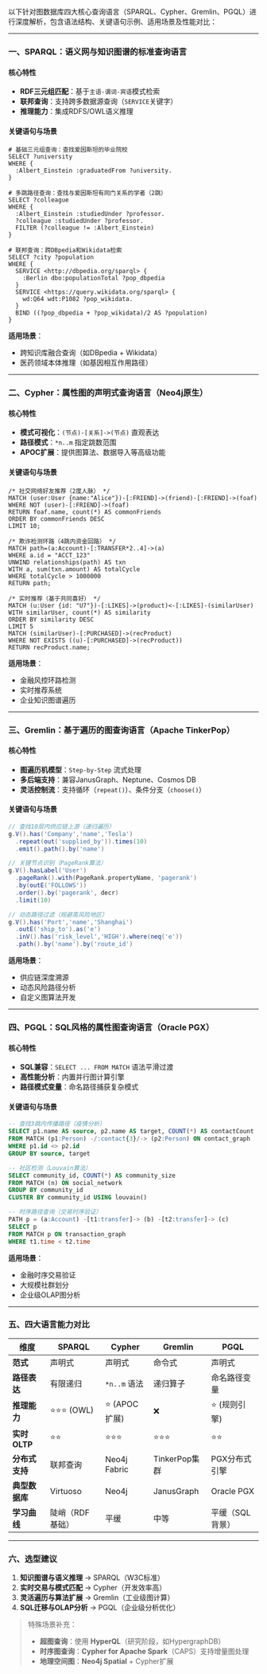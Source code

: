 以下针对图数据库四大核心查询语言（SPARQL、Cypher、Gremlin、PGQL）进行深度解析，包含语法结构、关键语句示例、适用场景及性能对比：

---

### 一、**SPARQL：语义网与知识图谱的标准查询语言**
#### 核心特性
- **RDF三元组匹配**：基于`主语-谓词-宾语`模式检索  
- **联邦查询**：支持跨多数据源查询（`SERVICE`关键字）  
- **推理能力**：集成RDFS/OWL语义推理  

#### 关键语句与场景
```sparql
# 基础三元组查询：查找爱因斯坦的毕业院校
SELECT ?university
WHERE {
  :Albert_Einstein :graduatedFrom ?university.
}

# 多跳路径查询：查找与爱因斯坦有同门关系的学者（2跳）
SELECT ?colleague
WHERE {
  :Albert_Einstein :studiedUnder ?professor.
  ?colleague :studiedUnder ?professor.
  FILTER (?colleague != :Albert_Einstein)
}

# 联邦查询：跨DBpedia和Wikidata检索
SELECT ?city ?population
WHERE {
  SERVICE <http://dbpedia.org/sparql> { 
    :Berlin dbo:populationTotal ?pop_dbpedia 
  }
  SERVICE <https://query.wikidata.org/sparql> {
    wd:Q64 wdt:P1082 ?pop_wikidata.
  }
  BIND ((?pop_dbpedia + ?pop_wikidata)/2 AS ?population)
}
```
**适用场景**：  
- 跨知识库融合查询（如DBpedia + Wikidata）  
- 医药领域本体推理（如基因相互作用路径）

---

### 二、**Cypher：属性图的声明式查询语言（Neo4j原生）**
#### 核心特性
- **模式可视化**：`(节点)-[关系]->(节点)` 直观表达  
- **路径模式**：`*n..m` 指定跳数范围  
- **APOC扩展**：提供图算法、数据导入等高级功能  

#### 关键语句与场景
```cypher
/* 社交网络好友推荐（2度人脉） */
MATCH (user:User {name:"Alice"})-[:FRIEND]->(friend)-[:FRIEND]->(foaf)
WHERE NOT (user)-[:FRIEND]->(foaf)
RETURN foaf.name, count(*) AS commonFriends
ORDER BY commonFriends DESC
LIMIT 10;

/* 欺诈检测环路（4跳内资金回路） */
MATCH path=(a:Account)-[:TRANSFER*2..4]->(a)
WHERE a.id = "ACCT_123"
UNWIND relationships(path) AS txn
WITH a, sum(txn.amount) AS totalCycle
WHERE totalCycle > 1000000
RETURN path;

/* 实时推荐（基于共同喜好） */
MATCH (u:User {id: "U7"})-[:LIKES]->(product)<-[:LIKES]-(similarUser)
WITH similarUser, count(*) AS similarity
ORDER BY similarity DESC
LIMIT 5
MATCH (similarUser)-[:PURCHASED]->(recProduct)
WHERE NOT EXISTS ((u)-[:PURCHASED]->(recProduct))
RETURN recProduct.name;
```
**适用场景**：  
- 金融风控环路检测  
- 实时推荐系统  
- 企业知识图谱遍历  

---

### 三、**Gremlin：基于遍历的图查询语言（Apache TinkerPop）**
#### 核心特性
- **图遍历机模型**：`Step-by-Step` 流式处理  
- **多后端支持**：兼容JanusGraph、Neptune、Cosmos DB  
- **灵活控制流**：支持循环（`repeat()`）、条件分支（`choose()`）  

#### 关键语句与场景
```groovy
// 查找10层内供应链上游（递归遍历）
g.V().has('Company','name','Tesla')
  .repeat(out('supplied_by')).times(10)
  .emit().path().by('name')

// 关键节点识别（PageRank算法）
g.V().hasLabel('User')
  .pageRank().with(PageRank.propertyName, 'pagerank')
  .by(outE('FOLLOWS'))
  .order().by('pagerank', decr)
  .limit(10)

// 动态路径过滤（规避高风险地区）
g.V().has('Port','name','Shanghai')
  .outE('ship_to').as('e')
  .inV().has('risk_level','HIGH').where(neq('e'))
  .path().by('name').by('route_id')
```
**适用场景**：  
- 供应链深度溯源  
- 动态风险路径分析  
- 自定义图算法开发  

---

### 四、**PGQL：SQL风格的属性图查询语言（Oracle PGX）**
#### 核心特性
- **SQL兼容**：`SELECT ... FROM MATCH` 语法平滑过渡  
- **高性能分析**：内置并行图计算引擎  
- **路径模式变量**：命名路径捕获复杂模式  

#### 关键语句与场景
```sql
-- 查找3跳内传播路径（疫情分析）
SELECT p1.name AS source, p2.name AS target, COUNT(*) AS contactCount
FROM MATCH (p1:Person) -/:contact{3}/-> (p2:Person) ON contact_graph
WHERE p1.id <> p2.id
GROUP BY source, target

-- 社区检测（Louvain算法）
SELECT community_id, COUNT(*) AS community_size
FROM MATCH (n) ON social_network
GROUP BY community_id
CLUSTER BY community_id USING louvain()

-- 时序路径查询（交易时序验证）
PATH p = (a:Account) -[t1:transfer]-> (b) -[t2:transfer]-> (c)
SELECT p
FROM MATCH p ON transaction_graph
WHERE t1.time < t2.time
```
**适用场景**：  
- 金融时序交易验证  
- 大规模社群划分  
- 企业级OLAP图分析  

---

### 五、**四大语言能力对比**
| **维度**         | SPARQL          | Cypher         | Gremlin        | PGQL            |
|------------------|-----------------|---------------|----------------|-----------------|
| **范式**         | 声明式          | 声明式         | 命令式          | 声明式          |
| **路径表达**     | 有限递归        | `*n..m` 语法   | 递归算子        | 命名路径变量    |
| **推理能力**     | ⭐️⭐️⭐️ (OWL)   | ⭐️ (APOC扩展) | ❌              | ⭐️ (规则引擎)  |
| **实时OLTP**     | ⭐️⭐️           | ⭐️⭐️⭐️        | ⭐️⭐️⭐️          | ⭐️⭐️           |
| **分布式支持**   | 联邦查询        | Neo4j Fabric   | TinkerPop集群  | PGX分布式引擎   |
| **典型数据库**   | Virtuoso        | Neo4j          | JanusGraph     | Oracle PGX      |
| **学习曲线**     | 陡峭（RDF基础） | 平缓           | 中等            | 平缓（SQL背景） |

---

### 六、选型建议
1. **知识图谱与语义推理** → SPARQL（W3C标准）  
2. **实时交易与模式匹配** → Cypher（开发效率高）  
3. **灵活遍历与算法扩展** → Gremlin（工业级图计算）  
4. **SQL迁移与OLAP分析** → PGQL（企业级分析优化）  

> 特殊场景补充：  
> - **超图查询**：使用 **HyperQL**（研究阶段，如HypergraphDB）  
> - **时序图查询**：**Cypher for Apache Spark**（CAPS）支持增量图处理  
> - **地理空间图**：**Neo4j Spatial** + Cypher扩展